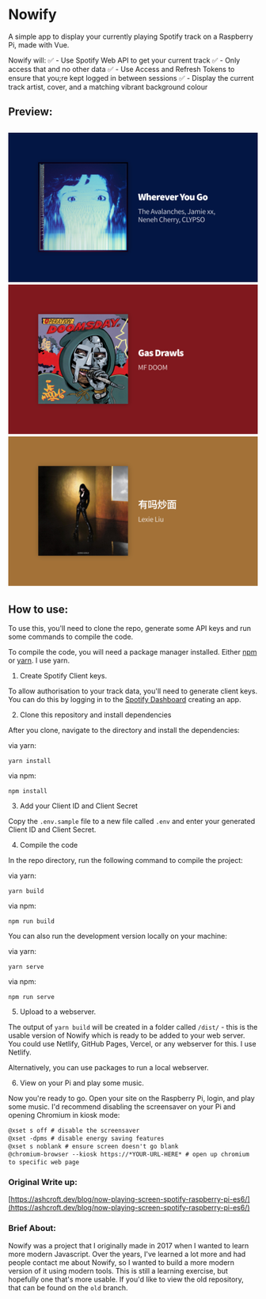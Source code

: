 # Nowify

A simple app to display your currently playing Spotify track on a Raspberry Pi, made with Vue.

Nowify will:
✅ - Use Spotify Web API to get your current track
✅ - Only access that and no other data
✅ - Use Access and Refresh Tokens to ensure that you;re kept logged in between sessions
✅ - Display the current track artist, cover, and a matching vibrant background colour

## Preview:
![Nowify Preview Image 1](assets/preview-1.png?raw=true "Nowify preview image, cover art for the song 'Wherever you go' by The Avalanches and Jamie xx")
![Nowify Preview Image 2](assets/preview-2.png?raw=true "Nowify preview image, cover art for the song 'Gas Drawls' by MF DOOM")
![Nowify Preview Image 3](assets/preview-3.png?raw=true "Nowify preview image, cover art for the song '有吗炒面' by Lexie Liu")
---

## How to use:
To use this, you'll need to clone the repo, generate some API keys and run some commands to compile the code.

To compile the code, you will need a package manager installed. Either [npm](https://www.npmjs.com/get-npm) or [yarn](https://classic.yarnpkg.com/en/docs/install/#mac-stable). I use yarn.

1. Create Spotify Client keys.

To allow authorisation to your track data, you'll need to generate client keys. You can do this by logging in to the [Spotify Dashboard](https://developer.spotify.com/dashboard/applications) creating an app.

2. Clone this repository and install dependencies

After you clone, navigate to the directory and install the dependencies:

via yarn:
```
yarn install
```

via npm:
```
npm install
```

3. Add your Client ID and Client Secret

Copy the `.env.sample` file to a new file called `.env` and enter your generated Client ID and Client Secret.

4. Compile the code

In the repo directory, run the following command to compile the project:

via yarn:
```
yarn build
```

via npm:
```
npm run build
```

You can also run the development version locally on your machine:

via yarn:
```
yarn serve
```

via npm:
```
npm run serve
```

5. Upload to a webserver.

The output of `yarn build` will be created in a folder called `/dist/` - this is the usable version of Nowify which is ready to be added to your web server. You could use Netlify, GitHub Pages, Vercel, or any webserver for this. I use Netlify.

Alternatively, you can use packages to run a local webserver.

6. View on your Pi and play some music.

Now you're ready to go. Open your site on the Raspberry Pi, login, and play some music. I'd recommend disabling the screensaver on your Pi and opening Chromium in kiosk mode:

```
@xset s off # disable the screensaver
@xset -dpms # disable energy saving features
@xset s noblank # ensure screen doesn't go blank
@chromium-browser --kiosk https://*YOUR-URL-HERE* # open up chromium to specific web page
```

### Original Write up:
[https://ashcroft.dev/blog/now-playing-screen-spotify-raspberry-pi-es6/](https://ashcroft.dev/blog/now-playing-screen-spotify-raspberry-pi-es6/)

### Brief About:
Nowify was a project that I originally made in 2017 when I wanted to learn more modern Javascript. Over the years, I've learned a lot more and had people contact me about Nowify, so I wanted to build a more modern version of it using modern tools. This is still a learning exercise, but hopefully one that's more usable. If you'd like to view the old repository, that can be found on the `old` branch.
